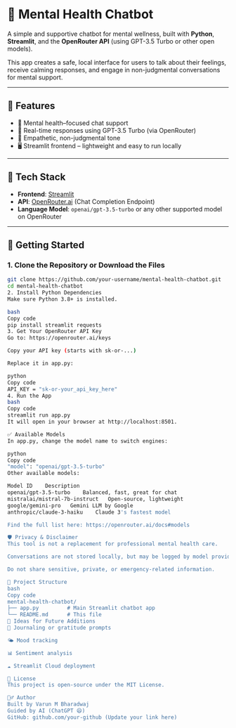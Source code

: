 # 🧠 Mental Health Chatbot

A simple and supportive chatbot for mental wellness, built with **Python**, **Streamlit**, and the **OpenRouter API** (using GPT-3.5 Turbo or other open models).

This app creates a safe, local interface for users to talk about their feelings, receive calming responses, and engage in non-judgmental conversations for mental support.

---

## 🌟 Features

- 🧘 Mental health–focused chat support
- 💬 Real-time responses using GPT-3.5 Turbo (via OpenRouter)
- 🧠 Empathetic, non-judgmental tone
- 🖥️ Streamlit frontend – lightweight and easy to run locally

---

## 🔧 Tech Stack

- **Frontend**: [Streamlit](https://streamlit.io)
- **API**: [OpenRouter.ai](https://openrouter.ai) (Chat Completion Endpoint)
- **Language Model**: `openai/gpt-3.5-turbo` or any other supported model on OpenRouter

---

## 🚀 Getting Started

### 1. Clone the Repository or Download the Files

```bash
git clone https://github.com/your-username/mental-health-chatbot.git
cd mental-health-chatbot
2. Install Python Dependencies
Make sure Python 3.8+ is installed.

bash
Copy code
pip install streamlit requests
3. Get Your OpenRouter API Key
Go to: https://openrouter.ai/keys

Copy your API key (starts with sk-or-...)

Replace it in app.py:

python
Copy code
API_KEY = "sk-or-your_api_key_here"
4. Run the App
bash
Copy code
streamlit run app.py
It will open in your browser at http://localhost:8501.

✅ Available Models
In app.py, change the model name to switch engines:

python
Copy code
"model": "openai/gpt-3.5-turbo"
Other available models:

Model ID	Description
openai/gpt-3.5-turbo	Balanced, fast, great for chat
mistralai/mistral-7b-instruct	Open-source, lightweight
google/gemini-pro	Gemini LLM by Google
anthropic/claude-3-haiku	Claude 3's fastest model

Find the full list here: https://openrouter.ai/docs#models

🛡️ Privacy & Disclaimer
This tool is not a replacement for professional mental health care.

Conversations are not stored locally, but may be logged by model providers (via OpenRouter).

Do not share sensitive, private, or emergency-related information.

📂 Project Structure
bash
Copy code
mental-health-chatbot/
├── app.py         # Main Streamlit chatbot app
└── README.md      # This file
🧠 Ideas for Future Additions
📝 Journaling or gratitude prompts

🌤️ Mood tracking

📊 Sentiment analysis

☁️ Streamlit Cloud deployment

📜 License
This project is open-source under the MIT License.

🙋‍♂️ Author
Built by Varun M Bharadwaj
Guided by AI (ChatGPT 😄)
GitHub: github.com/your-github (Update your link here)